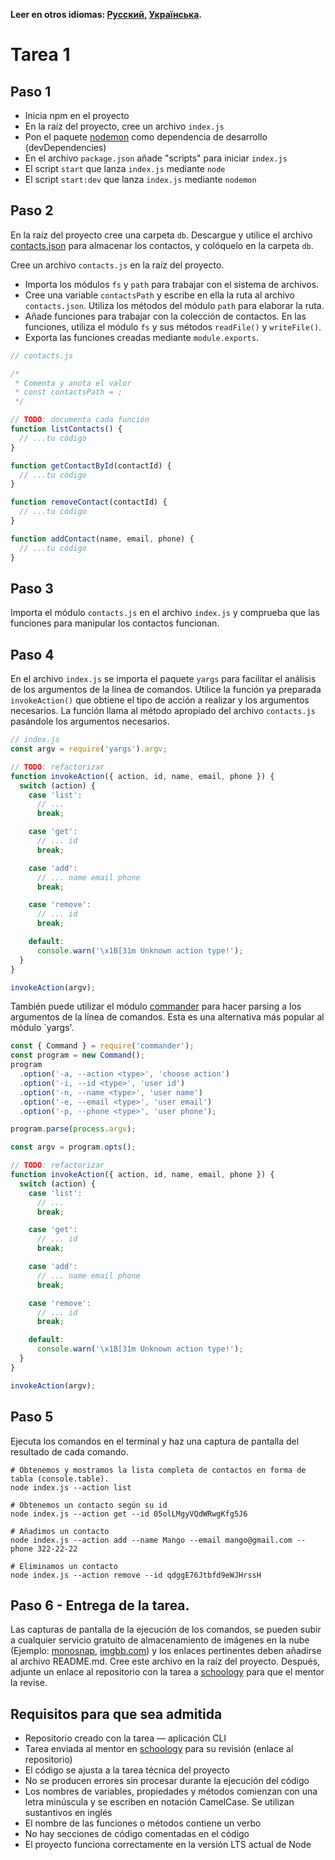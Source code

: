 **Leer en otros idiomas: [Русский](README.md), [Українська](README.ua.md).**

# Tarea 1

## Paso 1

- Inicia npm en el proyecto
- En la raíz del proyecto, cree un archivo `index.js`
- Pon el paquete [nodemon](https://www.npmjs.com/package/nodemon) como dependencia de desarrollo (devDependencies)
- En el archivo `package.json` añade "scripts" para iniciar `index.js`
- El script `start` que lanza `index.js` mediante `node`
- El script `start:dev` que lanza `index.js` mediante `nodemon`

## Paso 2

En la raíz del proyecto cree una carpeta `db`. Descargue y utilice el archivo [contacts.json](./contacts.json) para almacenar los contactos, y colóquelo en la carpeta `db`.

Cree un archivo `contacts.js` en la raíz del proyecto.

- Importa los módulos `fs` y `path` para trabajar con el sistema de archivos.
- Cree una variable `contactsPath` y escribe en ella la ruta al archivo `contacts.json`. Utiliza los métodos del módulo `path` para elaborar la ruta.
- Añade funciones para trabajar con la colección de contactos. En las funciones, utiliza el módulo `fs` y sus métodos `readFile()` y `writeFile()`.
- Exporta las funciones creadas mediante `module.exports`.

```js
// contacts.js

/*
 * Comenta y anota el valor
 * const contactsPath = ;
 */

// TODO: documenta cada función
function listContacts() {
  // ...tu código
}

function getContactById(contactId) {
  // ...tu código
}

function removeContact(contactId) {
  // ...tu código
}

function addContact(name, email, phone) {
  // ...tu código
}
```

## Paso 3

Importa el módulo `contacts.js` en el archivo `index.js` y comprueba que las funciones para manipular los contactos funcionan.

## Paso 4

En el archivo `index.js` se importa el paquete `yargs` para facilitar el análisis de los argumentos de la línea de comandos. Utilice la función ya preparada `invokeAction()` que obtiene el tipo de acción a realizar y los argumentos necesarios. La función llama al método apropiado del archivo `contacts.js` pasándole los argumentos necesarios.

```js
// index.js
const argv = require('yargs').argv;

// TODO: refactorizar
function invokeAction({ action, id, name, email, phone }) {
  switch (action) {
    case 'list':
      // ...
      break;

    case 'get':
      // ... id
      break;

    case 'add':
      // ... name email phone
      break;

    case 'remove':
      // ... id
      break;

    default:
      console.warn('\x1B[31m Unknown action type!');
  }
}

invokeAction(argv);
```

También puede utilizar el módulo [commander](https://www.npmjs.com/package/commander) para hacer parsing a los argumentos de la línea de comandos. Esta es una alternativa más popular al módulo `yargs'.

```js
const { Command } = require('commander');
const program = new Command();
program
  .option('-a, --action <type>', 'choose action')
  .option('-i, --id <type>', 'user id')
  .option('-n, --name <type>', 'user name')
  .option('-e, --email <type>', 'user email')
  .option('-p, --phone <type>', 'user phone');

program.parse(process.argv);

const argv = program.opts();

// TODO: refactorizar
function invokeAction({ action, id, name, email, phone }) {
  switch (action) {
    case 'list':
      // ...
      break;

    case 'get':
      // ... id
      break;

    case 'add':
      // ... name email phone
      break;

    case 'remove':
      // ... id
      break;

    default:
      console.warn('\x1B[31m Unknown action type!');
  }
}

invokeAction(argv);
```

## Paso 5

Ejecuta los comandos en el terminal y haz una captura de pantalla del resultado de cada comando.

```shell
# Obtenemos y mostramos la lista completa de contactos en forma de tabla (console.table).
node index.js --action list

# Obtenemos un contacto según su id
node index.js --action get --id 05olLMgyVQdWRwgKfg5J6

# Añadimos un contacto
node index.js --action add --name Mango --email mango@gmail.com --phone 322-22-22

# Eliminamos un contacto
node index.js --action remove --id qdggE76Jtbfd9eWJHrssH
```

## Paso 6 - Entrega de la tarea.

Las capturas de pantalla de la ejecución de los comandos, se pueden subir a cualquier servicio gratuito de almacenamiento de imágenes en la nube (Ejemplo: [monosnap](https://monosnap.com/), [imgbb.com](https://imgbb.com/)) y los enlaces pertinentes deben añadirse al archivo README.md. Cree este archivo en la raíz del proyecto. Después, adjunte un enlace al repositorio con la tarea a [schoology](https://app.schoology.com/login) para que el mentor la revise.

## Requisitos para que sea admitida

- Repositorio creado con la tarea &mdash; aplicación CLI
- Tarea enviada al mentor en [schoology](https://app.schoology.com/login) para su revisión (enlace al repositorio)
- El código se ajusta a la tarea técnica del proyecto
- No se producen errores sin procesar durante la ejecución del código
- Los nombres de variables, propiedades y métodos comienzan con una letra minúscula y se escriben en notación CamelCase. Se utilizan sustantivos en inglés
- El nombre de las funciones o métodos contiene un verbo
- No hay secciones de código comentadas en el código
- El proyecto funciona correctamente en la versión LTS actual de Node
